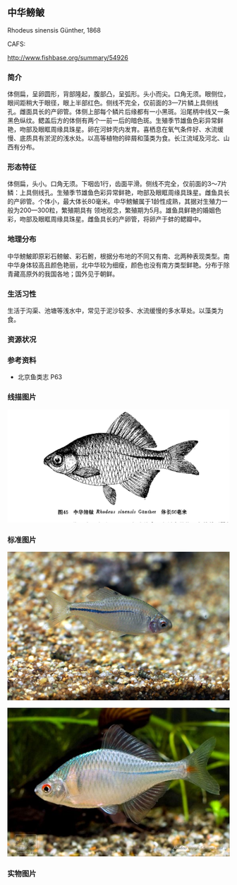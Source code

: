 ## 中华鳑鲏

Rhodeus sinensis  Günther, 1868

CAFS:

<http://www.fishbase.org/summary/54926>

### 简介

体侧扁，呈卵圆形，背部隆起，腹部凸，呈弧形。头小而尖。口角无须。眼侧位，眼间距稍大于眼径，眼上半部红色。侧线不完全，仅前面的3—7片鳞上具侧线孔。雌面具长的产卵管。体侧上部每个鳞片后缘都有一小黑斑。沿尾柄中线又一条黑色纵纹。鳃盖后方的体侧有两个一前一后的暗色斑。生殖季节雄鱼色彩异常鲜艳，吻部及眼眶周缘具珠星。卵在河蚌壳内发育。喜栖息在氧气条件好、水流缓慢、底质具有淤泥的浅水处。以高等植物的碎屑和藻类为食。长江流域及河北、山西有分布。

### 形态特征

体侧扁，头小。口角无须。下咽齿1行，齿面平滑。侧线不完全，仅前面的3～7片鳞：上具侧线孔。生殖季节雄鱼色彩异常鲜艳，吻部及眼眶周缘具珠星。雌鱼具长的产卵管。个体小，最大体长80毫米。中华鰟鮍属于1龄性成熟，其据对生殖力一般为200—300粒，繁殖期具有 领地观念，繁殖期为5月。雄鱼具鲜艳的婚姻色彩，吻部及眼眶周缘具珠星。雌鱼具长的产卵管，将卵产于蚌的鳃瓣中。

### 地理分布

中华鰟鮍即原彩石鳑鲏、彩石鲋，根据分布地的不同又有南、北两种表现类型。南中华身体较高且颜色艳丽，北中华较为细瘦，颜色也没有南方类型鲜艳。分布于除青藏高原外的我国各地；国外见于朝鲜。

### 生活习性

生活于沟渠、池塘等浅水中，常见于泥沙较多、水流缓慢的多水草处。以藻类为食。

### 资源状况

### 参考资料

- 北京鱼类志 P63

### 线描图片

![图片](photos/中华鳑鲏.jpg)

### 标准图片

![图片](photos/中华鳑鲏A.jpg)

![图片](photos/中华鳑鲏B.jpg)

### 实物图片

